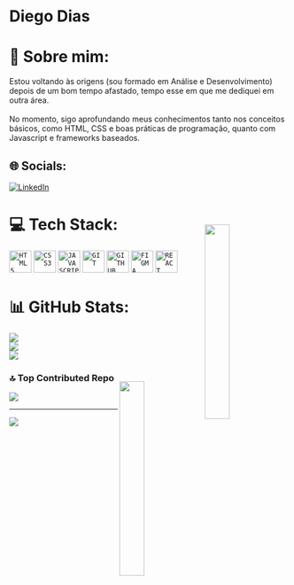 
<div display="inline-block">

 
 <h1 align="left">Diego Dias</h1>


# 💫 Sobre mim:

Estou voltando às origens (sou formado em Análise e Desenvolvimento) depois de um bom tempo afastado, tempo esse em que me dediquei em outra área.<br><br>No momento, sigo aprofundando meus conhecimentos tanto nos conceitos básicos, como HTML, CSS e boas práticas de programação, quanto com Javascript e frameworks baseados.


## 🌐 Socials:
[![LinkedIn](https://img.shields.io/badge/LinkedIn-%230077B5.svg?logo=linkedin&logoColor=white)](https://linkedin.com/in/https://www.linkedin.com/in/diego-dias-de-moraes/) 

# 💻 Tech Stack: <img align="right" width="30%" style="margin-top:20px" src="https://i.ibb.co/y80F3Xb/octocat-1728006112936.png" >

<code><img width="40px" src="https://cdn.jsdelivr.net/gh/devicons/devicon/icons/html5/html5-original-wordmark.svg" title = "HTML5"/></code>
<code><img width="40px" src="https://cdn.jsdelivr.net/gh/devicons/devicon/icons/css3/css3-original-wordmark.svg" title = "CSS3"/></code>
<code><img width="40px" src="https://cdn.jsdelivr.net/gh/devicons/devicon/icons/javascript/javascript-original.svg" title = "JAVASCRIPT"/></code>
<code><img width="40px" src="https://cdn.jsdelivr.net/gh/devicons/devicon/icons/git/git-original.svg" title = "GIT"/></code>
<code><img width="40px" src="https://cdn.jsdelivr.net/gh/devicons/devicon/icons/github/github-original.svg" title = "GITHUB"/></code>
<code><img width="40px" src="https://cdn.jsdelivr.net/gh/devicons/devicon/icons/figma/figma-original.svg" title = "FIGMA"/></code>
<code><img width="40px" src="https://cdn.jsdelivr.net/gh/devicons/devicon/icons/react/react-original.svg" title = "REACT"/></code>

# 📊 GitHub Stats:
![](https://github-readme-stats.vercel.app/api?username=DiegodeMoraes&theme=dracula&hide_border=true&include_all_commits=false&count_private=false)<br/>
![](https://github-readme-streak-stats.herokuapp.com/?user=DiegodeMoraes&theme=dracula&hide_border=true)<br/>
![](https://github-readme-stats.vercel.app/api/top-langs/?username=DiegodeMoraes&theme=dracula&hide_border=true&include_all_commits=false&count_private=false&layout=compact)

### 🔝 Top Contributed Repo
![](https://github-contributor-stats.vercel.app/api?username=DiegodeMoraes&limit=5&theme=dracula&combine_all_yearly_contributions=true) <img align="right" width="30%" style="margin-top:-20px" src="https://i.ibb.co/GchvCv4/octocat-1728004950870.png">


---
[![](https://visitcount.itsvg.in/api?id=DiegodeMoraes&icon=8&color=8)](https://visitcount.itsvg.in)

<!-- Proudly created with GPRM ( https://gprm.itsvg.in ) -->
